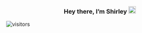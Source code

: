 <h3 align="center">Hey there, I’m Shirley <img src="https://media.giphy.com/media/hvRJCLFzcasrR4ia7z/giphy.gif" width="20px"></h3>

<!--
**shirlizz/shirlizz** is a ✨ _special_ ✨ repository because its `README.md` (this file) appears on your GitHub profile.

Here are some ideas to get you started:

- 🔭 I’m currently working on ...
- 🌱 I’m currently learning ...
- 👯 I’m looking to collaborate on ...
- 🤔 I’m looking for help with ...
- 💬 Ask me about ...
- 📫 How to reach me: ...
- 😄 Pronouns: ...
- ⚡ Fun fact: ...
-->

![visitors](https://visitor-badge.glitch.me/badge?page_id=page.id)

